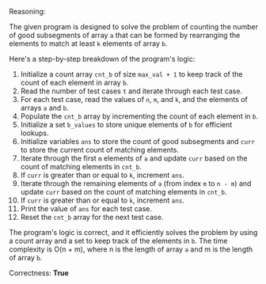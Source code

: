 Reasoning:

The given program is designed to solve the problem of counting the number of good subsegments of array `a` that can be formed by rearranging the elements to match at least `k` elements of array `b`.

Here's a step-by-step breakdown of the program's logic:

1.  Initialize a count array `cnt_b` of size `max_val + 1` to keep track of the count of each element in array `b`.
2.  Read the number of test cases `t` and iterate through each test case.
3.  For each test case, read the values of `n`, `m`, and `k`, and the elements of arrays `a` and `b`.
4.  Populate the `cnt_b` array by incrementing the count of each element in `b`.
5.  Initialize a set `b_values` to store unique elements of `b` for efficient lookups.
6.  Initialize variables `ans` to store the count of good subsegments and `curr` to store the current count of matching elements.
7.  Iterate through the first `m` elements of `a` and update `curr` based on the count of matching elements in `cnt_b`.
8.  If `curr` is greater than or equal to `k`, increment `ans`.
9.  Iterate through the remaining elements of `a` (from index `m` to `n - m`) and update `curr` based on the count of matching elements in `cnt_b`.
10. If `curr` is greater than or equal to `k`, increment `ans`.
11. Print the value of `ans` for each test case.
12. Reset the `cnt_b` array for the next test case.

The program's logic is correct, and it efficiently solves the problem by using a count array and a set to keep track of the elements in `b`. The time complexity is O(n + m), where n is the length of array `a` and m is the length of array `b`.

Correctness: **True**